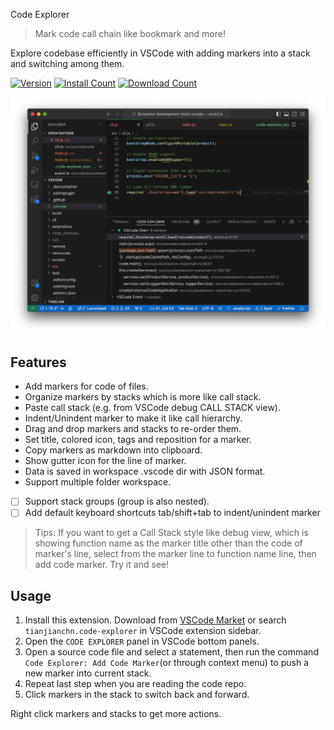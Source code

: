 Code Explorer

> Mark code call chain like bookmark and more!

Explore codebase efficiently in VSCode with adding markers into a stack and switching among them.

[![Version](https://img.shields.io/visual-studio-marketplace/v/tianjianchn.code-explorer.svg?label=version&color=)](https://marketplace.visualstudio.com/items?itemName=tianjianchn.code-explorer)
[![Install Count](https://img.shields.io/visual-studio-marketplace/i/tianjianchn.code-explorer.svg?color=)](https://marketplace.visualstudio.com/items?itemName=tianjianchn.code-explorer)
[![Download Count](https://img.shields.io/visual-studio-marketplace/d/tianjianchn.code-explorer.svg?color=)](https://marketplace.visualstudio.com/items?itemName=tianjianchn.code-explorer)

![](./media/example.jpg)

## Features

- Add markers for code of files.
- Organize markers by stacks which is more like call stack.
- Paste call stack (e.g. from VSCode debug CALL STACK view).
- Indent/Unindent marker to make it like call hierarchy.
- Drag and drop markers and stacks to re-order them.
- Set title, colored icon, tags and reposition for a marker.
- Copy markers as markdown into clipboard.
- Show gutter icon for the line of marker.
- Data is saved in workspace .vscode dir with JSON format.
- Support multiple folder workspace.
- [ ] Support stack groups (group is also nested).
- [ ] Add default keyboard shortcuts tab/shift+tab to indent/unindent marker

> Tips: If you want to get a Call Stack style like debug view, which is showing function name as the marker title other than the code of marker's line, select from the marker line to function name line, then add code marker. Try it and see!

## Usage

1. Install this extension. Download from [VSCode Market](https://marketplace.visualstudio.com/items?itemName=tianjianchn.code-explorer) or search `tianjianchn.code-explorer` in VSCode extension sidebar.
2. Open the `CODE EXPLORER` panel in VSCode bottom panels.
3. Open a source code file and select a statement, then run the command `Code Explorer: Add Code Marker`(or through context menu) to push a new marker into current stack.
4. Repeat last step when you are reading the code repo.
5. Click markers in the stack to switch back and forward.

Right click markers and stacks to get more actions.
